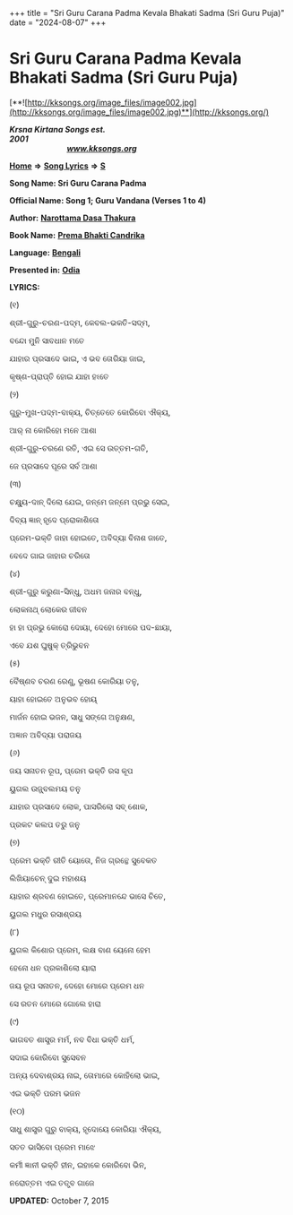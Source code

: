+++
title = "Sri Guru Carana Padma Kevala Bhakati Sadma (Sri Guru Puja)"
date = "2024-08-07"
+++

# Sri Guru Carana Padma Kevala Bhakati Sadma (Sri Guru Puja)
[**![http://kksongs.org/image_files/image002.jpg](http://kksongs.org/image_files/image002.jpg)**](http://kksongs.org/)

**_Krsna Kirtana Songs est. 2001_**                                                                                                                                                 **_www.kksongs.org_**

[**Home**](http://kksongs.org/) **⇒** [**Song Lyrics**](http://kksongs.org/lyrics.html) **⇒** [**S**](http://kksongs.org/songs/song_s.html)

**Song Name: Sri Guru Carana Padma**

**Official Name: Song 1; Guru Vandana (Verses 1 to 4)**

**Author:** [**Narottama Dasa Thakura**](http://kksongs.org/authors/list/narottama.html)

**Book Name:** [**Prema Bhakti Candrika**](http://kksongs.org/authors/literature/pbc.html)

**Language:** [**Bengali**](http://kksongs.org/language/list/bengali.html)

**Presented in:** [**Odia**](http://kksongs.org/unicode/odia.html) 

**LYRICS:**

(୧)

ଶ୍ରୀ\-ଗୁରୁ\-ଚରଣ\-ପଦ୍ମ, କେବଲ\-ଭକତି\-ସଦ୍ମ,

ବନ୍ଦୋ ମୁନି ସାବଧାନ ମତେ

ଯାହାର ପ୍ରସାଦେ ଭାଇ, ଏ ଭବ ତୋରିୟା ଜାଇ,

କୃଷ୍ଣ\-ପ୍ରାପ୍ତି ହୋଇ ଯାହା ହଽତେ

(୨)

ଗୁରୁ\-ମୁଖ\-ପଦ୍ମ\-ବାକ୍ୟ, ଚିତ୍ତେତେ କୋରିବୋ ଐକ୍ୟ,

ଆର୍ ନା କୋରିହୋ ମନେ ଆଶା

ଶ୍ରୀ\-ଗୁରୁ\-ଚରଣେ ରତି, ଏଇ ସେ ଉତ୍ତମ\-ଗତି,

ଜେ ପ୍ରସାଦେ ପୂରେ ସର୍ବ ଆଶା

(୩)

ଚକ୍ଷ୍ୟୁ\-ଦାନ୍ ଦିଲୋ ଯେଇ, ଜନ୍ମେ ଜନ୍ମେ ପ୍ରଭୁ ସେଇ,

ଦିବ୍ୟ ଜ୍ଞାନ୍ ହୃଦେ ପ୍ରୋକାଶିତୋ

ପ୍ରେମ\-ଭକ୍ତି ଜାହା ହୋଇତେ, ଅବିଦ୍ୟା ବିନାଶ ଜାତେ,

ବେଦେ ଗାଇ ଜାହାର ଚରିତୋ

(୪)

ଶ୍ରୀ\-ଗୁରୁ କରୁଣା\-ସିନ୍ଧୁ, ଅଧମ ଜନାର ବନ୍ଧୁ,

ଲୋକନାଥ୍ ଲୋକେର ଜୀବନ

ହା ହା ପ୍ରଭୁ କୋରୋ ଦୋୟା, ଦେହୋ ମୋରେ ପଦ\-ଛାୟା,

ଏବେ ଯଶ ଘୁଷୁକ୍ ତ୍ରିଭୁବନ

(୫)

ବୈଷ୍ଣବ ଚରଣ ରେଣୁ, ଭୂଷଣ କୋରିୟା ତନୁ,

ୟାହା ହୋଇତେ ଅନୁଭବ ହୋୟ୍

ମାର୍ଜନ ହୋଇ ଭଜନ, ସାଧୁ ସଙ୍ଗେ ଅନୁକ୍ଷଣ,

ଅଜ୍ଞାନ ଅବିଦ୍ୟା ପରାଜୟ

(୬)

ଜୟ ସନାତନ ରୂପ, ପ୍ରେମ ଭକ୍ତି ରସ କୂପ

ୟୁଗଲ ଉଜ୍ଜ୍ବଲମୟ ତନୁ

ଯାହାର ପ୍ରସାଦେ ଲୋକ, ପାସରିଲୋ ସବ୍ ଶୋକ,

ପ୍ରକଟ କଲପ ତରୁ ଜନୁ

(୭)

ପ୍ରେମ ଭକ୍ତି ରୀତି ୟୋତୋ, ନିଜ ଗ୍ରନ୍ଥେ ସୁବେକତ

ଲିଖିୟାଚେନ୍ ଦୁଇ ମହାଶୟ

ୟାହାର ଶ୍ରବଣ ହୋଇତେ, ପ୍ରେମାନନ୍ଦେ ଭାସେ ଚିତେ,

ୟୁଗଲ ମଧୁର ରସାଶ୍ରୟ

(୮)

ୟୁଗଲ କିଶୋର ପ୍ରେମ, ଲକ୍ଷ ବାଣ ୟେନୋ ହେମ

ହେନୋ ଧନ ପ୍ରକାଶିଲୋ ୟାରା

ଜୟ ରୂପ ସନାତନ, ଦେହୋ ମୋରେ ପ୍ରେମ ଧନ

ସେ ରତନ ମୋରେ ଗୋଲେ ହାରା

(୯)

ଭାଗବତ ଶାସ୍ତ୍ର ମର୍ମ, ନବ ବିଧା ଭକ୍ତି ଧର୍ମ,

ସଦାଇ କୋରିବୋ ସୁସେବନ

ଅନ୍ୟ ଦେବାଶ୍ରୟ ନାଇ, ତୋମାରେ କୋହିଲୋ ଭାଇ,

ଏଇ ଭକ୍ତି ପରମ ଭଜନ

(୧୦)

ସାଧୁ ଶାସ୍ତ୍ର ଗୁରୁ ବାକ୍ୟ, ହୃଦୋୟେ କୋରିୟା ଐକ୍ୟ,

ସତତ ଭାସିବୋ ପ୍ରେମ ମାଝେ

କର୍ମୀ ଜ୍ଞାନୀ ଭକ୍ତି ହୀନ, ଇହାକେ କୋରିବୋ ଭିନ,

ନରୋତ୍ତମ ଏଇ ତତ୍ତ୍ବ ଗାଜେ

**UPDATED:** October 7, 2015